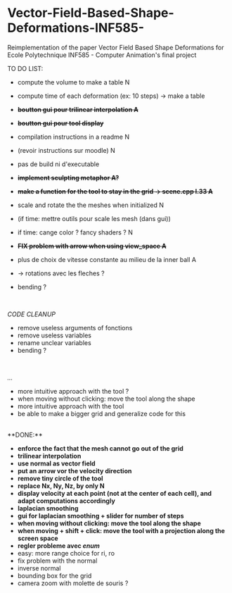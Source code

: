 # Vector-Field-Based-Shape-Deformations-INF585-
Reimplementation of the paper Vector Field Based Shape Deformations for Ecole Polytechnique INF585 - Computer Animation's final project

TO DO LIST:

- compute the volume to make a table N
- compute time of each deformation (ex: 10 steps) -> make a table 
- **~~boutton gui pour trilinear interpolation A~~**
- **~~boutton gui pour tool display~~**
- compilation instructions in a readme N
- (revoir instructions sur moodle) N
- pas de build ni d'executable

- **~~implement sculpting metaphor A?~~**

- **~~make a function for the tool to stay in the grid -> scene.cpp l.33 A~~**
- scale and rotate the the meshes when initialized N
- (if time: mettre outils pour scale les mesh (dans gui)) 
- if time: cange color ? fancy shaders ? N

- **~~FIX problem with arrow when using view_space A~~**
- plus de choix de vitesse constante au milieu de la inner ball  A
- -> rotations avec les fleches ?
- bending ?

</br>

_CODE CLEANUP_
- remove useless arguments of fonctions
- remove useless variables
- rename unclear variables
- bending ?
</br>

_..._
- more intuitive approach with the tool ?
- when moving without clicking: move the tool along the shape
- more intuitive approach with the tool
- be able to make a bigger grid and generalize code for this

</br>
**DONE:**

- **enforce the fact that the mesh cannot go out of the grid**
- **trilinear interpolation**
- **use normal as vector field**
- **put an arrow vor the velocity direction**
- **remove tiny circle of the tool**
- **replace Nx, Ny, Nz, by only N**
- **display velocity at each point (not at the center of each cell), and adapt computations accordingly**
- **laplacian smoothing**
- **gui for laplacian smoothing + slider for number of steps**
- **when moving without clicking: move the tool along the shape**
- **when moving + shift + click: move the tool with a projection along the screen space**
- **regler probleme avec _enum_**
- easy: more range choice for ri, ro
- fix problem with the normal
- inverse normal
- bounding box for the grid
- camera zoom with molette de souris ?
